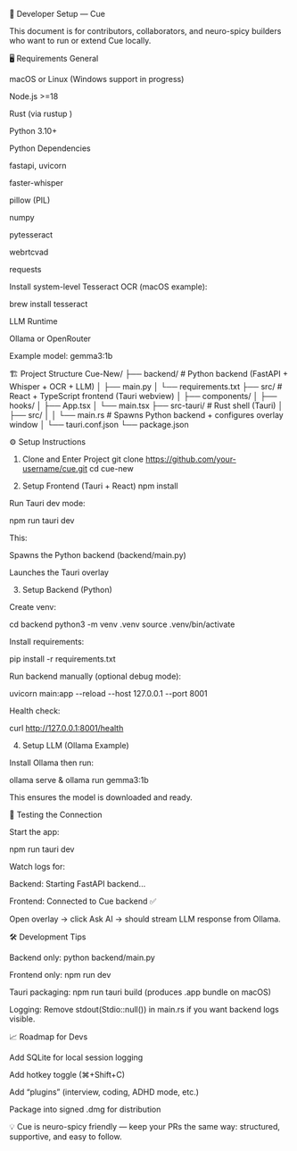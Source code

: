 🔧 Developer Setup — Cue

This document is for contributors, collaborators, and neuro-spicy builders who want to run or extend Cue locally.

🖥️ Requirements
General

macOS or Linux (Windows support in progress)

Node.js >=18

Rust (via rustup
)

Python 3.10+

Python Dependencies

fastapi, uvicorn

faster-whisper

pillow (PIL)

numpy

pytesseract

webrtcvad

requests

Install system-level Tesseract OCR (macOS example):

brew install tesseract

LLM Runtime

Ollama
or OpenRouter

Example model: gemma3:1b

🏗️ Project Structure
Cue-New/
├── backend/ # Python backend (FastAPI + Whisper + OCR + LLM)
│ ├── main.py
│ └── requirements.txt
├── src/ # React + TypeScript frontend (Tauri webview)
│ ├── components/
│ ├── hooks/
│ ├── App.tsx
│ └── main.tsx
├── src-tauri/ # Rust shell (Tauri)
│ ├── src/
│ │ └── main.rs # Spawns Python backend + configures overlay window
│ └── tauri.conf.json
└── package.json

⚙️ Setup Instructions

1. Clone and Enter Project
   git clone https://github.com/your-username/cue.git
   cd cue-new

2. Setup Frontend (Tauri + React)
   npm install

Run Tauri dev mode:

npm run tauri dev

This:

Spawns the Python backend (backend/main.py)

Launches the Tauri overlay

3. Setup Backend (Python)

Create venv:

cd backend
python3 -m venv .venv
source .venv/bin/activate

Install requirements:

pip install -r requirements.txt

Run backend manually (optional debug mode):

uvicorn main:app --reload --host 127.0.0.1 --port 8001

Health check:

curl http://127.0.0.1:8001/health

4. Setup LLM (Ollama Example)

Install Ollama
then run:

ollama serve &
ollama run gemma3:1b

This ensures the model is downloaded and ready.

🧪 Testing the Connection

Start the app:

npm run tauri dev

Watch logs for:

Backend: Starting FastAPI backend...

Frontend: Connected to Cue backend ✅

Open overlay → click Ask AI → should stream LLM response from Ollama.

🛠️ Development Tips

Backend only: python backend/main.py

Frontend only: npm run dev

Tauri packaging: npm run tauri build (produces .app bundle on macOS)

Logging: Remove stdout(Stdio::null()) in main.rs if you want backend logs visible.

📈 Roadmap for Devs

Add SQLite for local session logging

Add hotkey toggle (⌘+Shift+C)

Add “plugins” (interview, coding, ADHD mode, etc.)

Package into signed .dmg for distribution

💡 Cue is neuro-spicy friendly — keep your PRs the same way: structured, supportive, and easy to follow.
